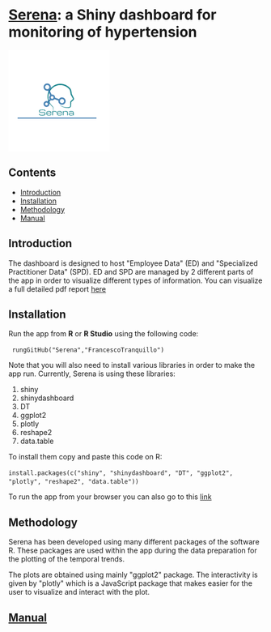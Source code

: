 #  [Serena](https://github.com/FrancescoTranquillo/Serena): a Shiny dashboard for monitoring of hypertension

<img src="www/logo2.png" align="center" />


## Contents

- [Introduction](introduction)
- [Installation](installation)
- [Methodology](citation)
- [Manual](Manual)

## Introduction
The dashboard is designed to host "Employee Data" (ED) and "Specialized Practitioner Data" (SPD). ED and SPD are managed by 2 different parts of the app in order to visualize different types of information. You can visualize a full detailed pdf report [here](report.pdf)

## Installation

Run the app from **R** or **R Studio** using the following code:

` rungGitHub("Serena","FrancescoTranquillo")`

Note that you will also need to install various libraries in order to make the app run.
Currently, Serena is using these libraries:
1. shiny
2. shinydashboard
3.  DT
4.  ggplot2
5.  plotly
6. reshape2
7. data.table

To install them copy and paste this code on R:

`install.packages(c("shiny",
"shinydashboard",
"DT",
"ggplot2",
"plotly",
"reshape2",
"data.table"))`

To run the app from your browser you can also go to this [link](https://FrancescoTranquillo.shinyapps.io/Medinfo/)

## Methodology

Serena has been developed using many different packages of the software R. These packages are used within the app during the data preparation for the plotting of the temporal trends.

The plots are obtained using mainly "ggplot2" package. The interactivity is given by "plotly" which is a JavaScript package that makes easier for the user to visualize and interact with the plot.

## [Manual](manual/manual.md) 
